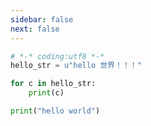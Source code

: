 ```yaml
---
sidebar: false
next: false
---
```

<BlogInfo/>






```python
# *-* coding:utf8 *-*
hello_str = u"hello 世界！！！"

for c in hello_str:
    print(c)

print("hello world")
```






<ActionBox />
        
<style>#top-box {margin-top:0.5rem!important;}</style>